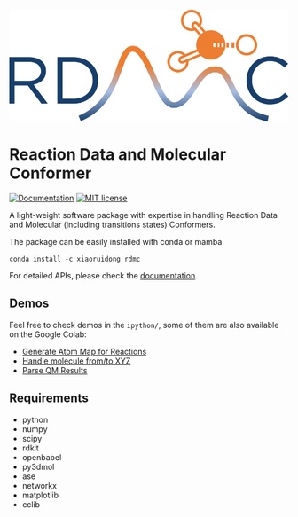 ![RDMC Logo](docs/source/_static/RDMC_icon.svg)
# Reaction Data and Molecular Conformer

[![Documentation](https://github.com/xiaoruiDong/RDMC/actions/workflows/build_docs.yaml/badge.svg)](https://xiaoruidong.github.io/RDMC/)
[![MIT license](http://img.shields.io/badge/license-MIT-brightgreen.svg)](http://opensource.org/licenses/MIT)

A light-weight software package with expertise in handling Reaction Data and Molecular (including transitions states) Conformers.

The package can be easily installed with conda or mamba

```
conda install -c xiaoruidong rdmc
```

For detailed APIs, please check the [documentation](https://xiaoruidong.github.io/RDMC/).

## Demos
Feel free to check demos in the `ipython/`, some of them are also available on the Google Colab:
- [Generate Atom Map for Reactions](https://colab.research.google.com/drive/19opX3Sr4R24o9n8f1o4LMSqlVIwN83xk?usp=sharing)
- [Handle molecule from/to XYZ](https://colab.research.google.com/drive/1QbmdvUMQqByPBDQVW7xTlp2rXg9EJ2_J?usp=sharing)
- [Parse QM Results](https://colab.research.google.com/drive/1JnTzETOGE3R3Q_foOLsnFgeN883J36dl?usp=sharing)

## Requirements
* python
* numpy
* scipy
* rdkit
* openbabel
* py3dmol
* ase
* networkx
* matplotlib
* cclib
